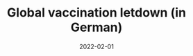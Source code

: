 ---
layout: post
title: Global vaccination letdown (in German)
date:   2022-02-01  
description:  On the failure to share vaccinations  
tags: health
redirect: "https://bibliothek.wzb.eu/artikel/2022/f-24608.pdf"
---